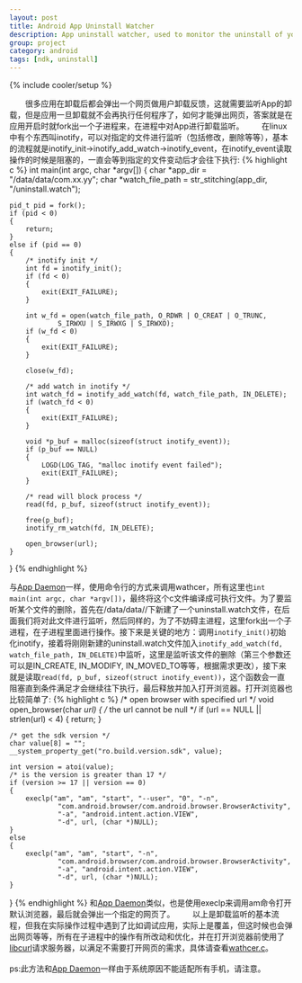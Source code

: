 ```yaml
---
layout: post
title: Android App Uninstall Watcher
description: App uninstall watcher, used to monitor the uninstall of your app.
group: project
category: android
tags: [ndk, uninstall]
---
```

{% include cooler/setup %}

　　很多应用在卸载后都会弹出一个网页做用户卸载反馈，这就需要监听App的卸载，但是应用一旦卸载就不会再执行任何程序了，如何才能弹出网页，答案就是在应用开启时就fork出一个子进程来，在进程中对App进行卸载监听。
　　在linux中有个东西叫inotify，可以对指定的文件进行监听（包括修改，删除等等），基本的流程就是inotify_init->inotify_add_watch->inotify_event，在inotify_event读取操作的时候是阻塞的，一直会等到指定的文件变动后才会往下执行:
{% highlight c %}
int main(int argc, char *argv[])
{
	char *app_dir = "/data/data/com.xx.yy";
	char *watch_file_path = str_stitching(app_dir, "/uninstall.watch");

	pid_t pid = fork();
	if (pid < 0)
	{
		return;
	}
	else if (pid == 0)
	{
		/* inotify init */
		int fd = inotify_init();
		if (fd < 0)
		{
			exit(EXIT_FAILURE);
		}

		int w_fd = open(watch_file_path, O_RDWR | O_CREAT | O_TRUNC,
				S_IRWXU | S_IRWXG | S_IRWXO);
		if (w_fd < 0)
		{
			exit(EXIT_FAILURE);
		}

		close(w_fd);

		/* add watch in inotify */
		int watch_fd = inotify_add_watch(fd, watch_file_path, IN_DELETE);
		if (watch_fd < 0)
		{
			exit(EXIT_FAILURE);
		}

		void *p_buf = malloc(sizeof(struct inotify_event));
		if (p_buf == NULL)
		{
			LOGD(LOG_TAG, "malloc inotify event failed");
			exit(EXIT_FAILURE);
		}

		/* read will block process */
		read(fd, p_buf, sizeof(struct inotify_event));

		free(p_buf);
		inotify_rm_watch(fd, IN_DELETE);

		open_browser(url);
	}
}
{% endhighlight %}

与[App Daemon][1]一样，使用命令行的方式来调用wathcer，所有这里也`int main(int argc, char *argv[])`，最终将这个c文件编译成可执行文件。为了要监听某个文件的删除，首先在/data/data/<packagename>/下新建了一个uninstall.watch文件，在后面我们将对此文件进行监听，然后同样的，为了不妨碍主进程，这里fork出一个子进程，在子进程里面进行操作。接下来是关键的地方：调用`inotify_init()`初始化inotify，接着将刚刚新建的uninstall.watch文件加入`inotify_add_watch(fd, watch_file_path, IN_DELETE)`中监听，这里是监听该文件的删除（第三个参数还可以是IN_CREATE, IN_MODIFY, IN_MOVED_TO等等，根据需求更改），接下来就是读取`read(fd, p_buf, sizeof(struct inotify_event))`，这个函数会一直阻塞直到条件满足才会继续往下执行，最后释放并加入打开浏览器。打开浏览器也比较简单了:
{% highlight c %}
/* open browser with specified url */
void open_browser(char *url)
{
	/* the url cannot be null */
	if (url == NULL || strlen(url) < 4) {
		return;
	}

	/* get the sdk version */
	char value[8] = "";
	__system_property_get("ro.build.version.sdk", value);

	int version = atoi(value);
	/* is the version is greater than 17 */
	if (version >= 17 || version == 0)
	{
		execlp("am", "am", "start", "--user", "0", "-n",
				"com.android.browser/com.android.browser.BrowserActivity",
				"-a", "android.intent.action.VIEW",
				"-d", url, (char *)NULL);
	}
	else
	{
		execlp("am", "am", "start", "-n",
				"com.android.browser/com.android.browser.BrowserActivity",
				"-a", "android.intent.action.VIEW",
				"-d", url, (char *)NULL);
	}
}
{% endhighlight %}
和[App Daemon][1]类似，也是使用execlp来调用am命令打开默认浏览器，最后就会弹出一个指定的网页了。
　　以上是卸载监听的基本流程，但我在实际操作过程中遇到了比如调试应用，实际上是覆盖，但这时候也会弹出网页等等，所有在子进程中的操作有所改动和优化，并在打开浏览器前使用了[libcurl][2]请求服务器，以满足不需要打开网页的需求，具体请查看[wathcer.c][3]。
</br>
</br>
ps:此方法和[App Daemon][1]一样由于系统原因不能适配所有手机，请注意。

[1]: http://coolerfall.com/android/android-app-daemon
[2]: http://curl.haxx.se/libcurl/
[3]: https://github.com/Coolerfall/Android-AppUninstallWatcher/blob/master/app/src/main/jni/watcher/watcher.c